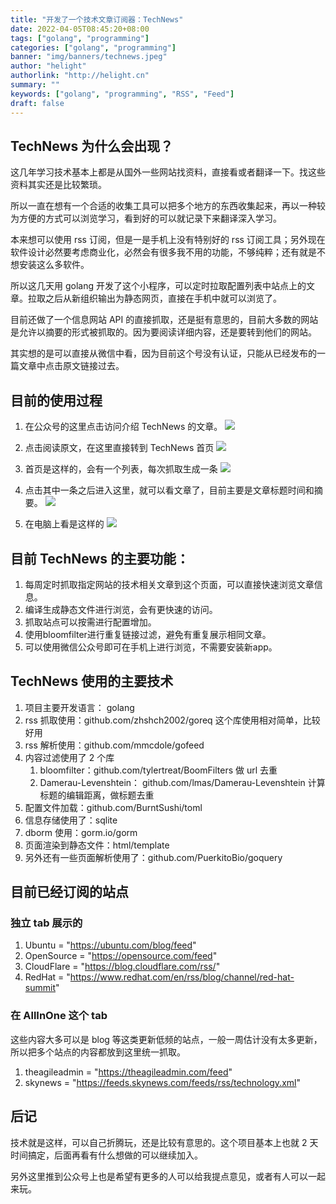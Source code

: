```yaml
---
title: "开发了一个技术文章订阅器：TechNews"
date: 2022-04-05T08:45:20+08:00
tags: ["golang", "programming"]
categories: ["golang", "programming"]
banner: "img/banners/technews.jpeg"
author: "helight"
authorlink: "http://helight.cn"
summary: ""
keywords: ["golang", "programming", "RSS", "Feed"]
draft: false
---
```


## TechNews 为什么会出现？
这几年学习技术基本上都是从国外一些网站找资料，直接看或者翻译一下。找这些资料其实还是比较繁琐。

所以一直在想有一个合适的收集工具可以把多个地方的东西收集起来，再以一种较为方便的方式可以浏览学习，看到好的可以就记录下来翻译深入学习。

本来想可以使用 rss 订阅，但是一是手机上没有特别好的 rss 订阅工具；另外现在软件设计必然要考虑商业化，必然会有很多我不用的功能，不够纯粹；还有就是不想安装这么多软件。

所以这几天用 golang 开发了这个小程序，可以定时拉取配置列表中站点上的文章。拉取之后从新组织输出为静态网页，直接在手机中就可以浏览了。

目前还做了一个信息网站 API 的直接抓取，还是挺有意思的，目前大多数的网站是允许以摘要的形式被抓取的。因为要阅读详细内容，还是要转到他们的网站。

其实想的是可以直接从微信中看，因为目前这个号没有认证，只能从已经发布的一篇文章中点击原文链接过去。

## 目前的使用过程
1. 在公众号的这里点击访问介绍 TechNews 的文章。
![](imgs/1.jpeg)

2. 点击阅读原文，在这里直接转到 TechNews 首页
![](imgs/2.jpeg)

3. 首页是这样的，会有一个列表，每次抓取生成一条
![](imgs/3.jpeg)

4. 点击其中一条之后进入这里，就可以看文章了，目前主要是文章标题时间和摘要。
![](imgs/4.jpeg)

5. 在电脑上看是这样的
![](imgs/technews.png)

## 目前 TechNews 的主要功能：

1. 每周定时抓取指定网站的技术相关文章到这个页面，可以直接快速浏览文章信息。
2. 编译生成静态文件进行浏览，会有更快速的访问。
3. 抓取站点可以按需进行配置增加。
4. 使用bloomfilter进行重复链接过滤，避免有重复展示相同文章。
5. 可以使用微信公众号即可在手机上进行浏览，不需要安装新app。


## TechNews 使用的主要技术

1. 项目主要开发语言： golang
2. rss 抓取使用：github.com/zhshch2002/goreq 这个库使用相对简单，比较好用
3. rss 解析使用：github.com/mmcdole/gofeed
4. 内容过滤使用了 2 个库
   1. bloomfilter：github.com/tylertreat/BoomFilters 做 url 去重
   2. Damerau-Levenshtein： github.com/lmas/Damerau-Levenshtein  计算标题的编辑距离，做标题去重
5. 配置文件加载：github.com/BurntSushi/toml
6. 信息存储使用了：sqlite
7. dborm 使用：gorm.io/gorm
8. 页面渲染到静态文件：html/template
9. 另外还有一些页面解析使用了：github.com/PuerkitoBio/goquery

## 目前已经订阅的站点
### 独立 tab 展示的
1. Ubuntu = "https://ubuntu.com/blog/feed"
1. OpenSource = "https://opensource.com/feed"
1. CloudFlare = "https://blog.cloudflare.com/rss/"
1. RedHat = "https://www.redhat.com/en/rss/blog/channel/red-hat-summit"

### 在 AllInOne 这个 tab
这些内容大多可以是 blog 等这类更新低频的站点，一般一周估计没有太多更新，所以把多个站点的内容都放到这里统一抓取。
1. theagileadmin = "https://theagileadmin.com/feed"
1. skynews = "https://feeds.skynews.com/feeds/rss/technology.xml"

## 后记
技术就是这样，可以自己折腾玩，还是比较有意思的。这个项目基本上也就 2 天时间搞定，后面再看有什么想做的可以继续加入。

另外这里推到公众号上也是希望有更多的人可以给我提点意见，或者有人可以一起来玩。